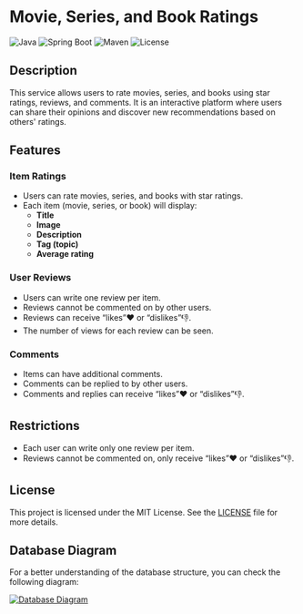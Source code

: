 # Movie, Series, and Book Ratings

![Java](https://img.shields.io/badge/Java-ED8B00?style=for-the-badge&logo=java&logoColor=white)
![Spring Boot](https://img.shields.io/badge/Spring%20Boot-6DB33F?style=for-the-badge&logo=spring-boot&logoColor=white)
![Maven](https://img.shields.io/badge/Maven-C71A36?style=for-the-badge&logo=apache-maven&logoColor=white)
![License](https://img.shields.io/badge/License-MIT-blue.svg)

## Description

This service allows users to rate movies, series, and books using star ratings, reviews, and comments. It is an interactive platform where users can share their opinions and discover new recommendations based on others' ratings.

## Features

### Item Ratings
- Users can rate movies, series, and books with star ratings.
- Each item (movie, series, or book) will display:
  - **Title**
  - **Image**
  - **Description**
  - **Tag (topic)**
  - **Average rating**

### User Reviews
- Users can write one review per item.
- Reviews cannot be commented on by other users.
- Reviews can receive “likes”❤️ or “dislikes”👎.
- The number of views for each review can be seen.

### Comments
- Items can have additional comments.
- Comments can be replied to by other users.
- Comments and replies can receive “likes”❤️ or “dislikes”👎.

## Restrictions
- Each user can write only one review per item.
- Reviews cannot be commented on, only receive “likes”❤️ or “dislikes”👎.

## License

This project is licensed under the MIT License. See the [LICENSE](LICENSE) file for more details.

## Database Diagram

For a better understanding of the database structure, you can check the following diagram:

[![Database Diagram](https://img.shields.io/badge/DB-Diagram-blue)](https://dbdiagram.io/d/RateBook-66a6c2088b4bb5230e921f66)
